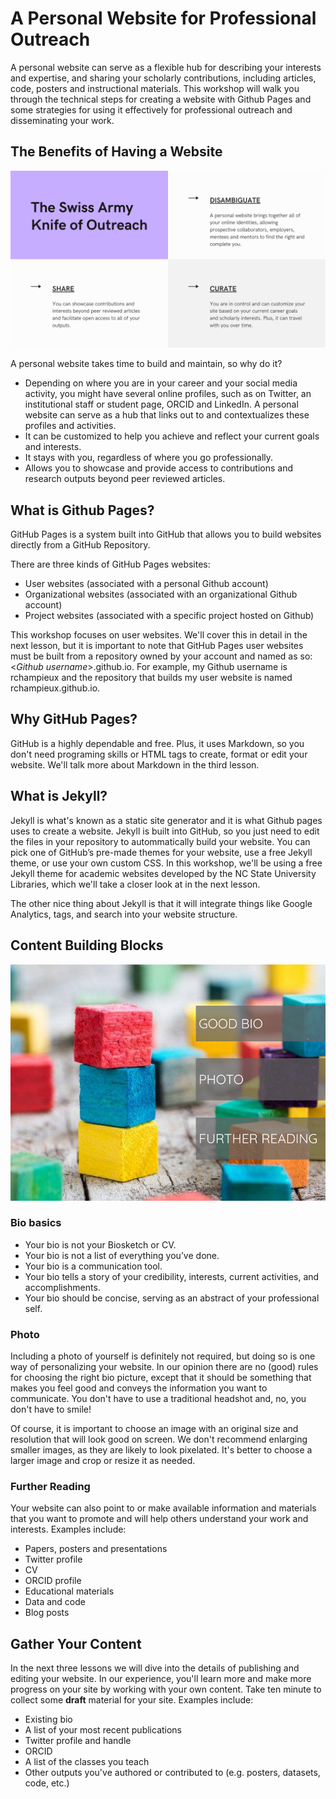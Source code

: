 # A Personal Website for Professional Outreach

A personal website can serve as a flexible hub for describing your interests and expertise, and sharing your scholarly contributions, including articles, code, posters and instructional materials.  This workshop will walk you through the technical steps for creating a website with Github Pages and some strategies for using it effectively for professional outreach and disseminating your work.

## The Benefits of Having a Website

![Disambiguate, Share and Curate](../images/website_benefits.png)

A personal website takes time to build and maintain, so why do it?

- Depending on where you are in your career and your social media activity, you might have several online profiles, such as on Twitter, an institutional staff or student page, ORCID and LinkedIn.  A personal website can serve as a hub that links out to and contextualizes these profiles and activities.
- It can be customized to help you achieve and reflect your current goals and interests.  
- It stays with you, regardless of where you go professionally.
- Allows you to showcase and provide access to contributions and research outputs beyond peer reviewed articles.

## What is Github Pages?

GitHub Pages is a system built into GitHub that allows you to build websites directly from a GitHub Repository.

There are three kinds of GitHub Pages websites:

- User websites (associated with a personal Github account)
- Organizational websites (associated with an organizational Github account)
- Project websites (associated with a specific project hosted on Github)

This workshop focuses on user websites.  We'll cover this in detail in the next lesson, but it is important to note that GitHub Pages user websites must be built from a repository owned by your account and named as so:  <*Github username*>.github.io.  For example, my Github username is rchampieux and the repository that builds my user website is named rchampieux.github.io.

## Why GitHub Pages?

GitHub is a highly dependable and free.  Plus, it uses Markdown, so you don't need programing skills or HTML tags to create, format or edit your website.  We'll talk more about Markdown in the third lesson.  

## What is Jekyll?

Jekyll is what's known as a static site generator and it is what Github pages uses to create a website.  Jekyll is built into GitHub, so you just need to edit the files in your repository to autommatically build your website.  You can pick one of GitHub’s pre-made themes for your website, use a free Jekyll theme, or use your own custom CSS.  In this workshop, we'll be using a free Jekyll theme for academic websites developed by the NC State University Libraries, which we'll take a closer look at in the next lesson.

The other nice thing about Jekyll is that it will integrate things like Google Analytics, tags, and search into your website structure.

## Content Building Blocks

![Building Blocks](../images/content.png)

### Bio basics

- Your bio is not your Biosketch or CV.
- Your bio is not a list of everything you’ve done.
- Your bio is a communication tool.
- Your bio tells a story of your credibility, interests, current activities, and accomplishments.
- Your bio should be concise, serving as an abstract of your professional self.

### Photo

Including a photo of yourself is definitely not required, but doing so is one way of personalizing your website.  In our opinion there are no (good) rules for choosing the right bio picture, except that it should be something that makes you feel good and conveys the information you want to communicate. You don't have to use a traditional headshot and, no, you don't have to smile!

Of course, it is important to choose an image with an original size and resolution that will look good on screen.  We don't recommend enlarging smaller images, as they are likely to look pixelated.  It's better to choose a larger image and crop or resize it as needed.

### Further Reading

Your website can also point to or make available information and materials that you want to promote and will help others understand your work and interests.  Examples include:

- Papers, posters and presentations
- Twitter profile
- CV
- ORCID profile
- Educational materials
- Data and code
- Blog posts

## Gather Your Content

In the next three lessons we will dive into the details of publishing and editing your website.  In our experience, you'll learn more and make more progress on your site by working with your own content.  Take ten minute to collect some **draft** material for your site.  Examples include:

- Existing bio
- A list of your most recent publications
- Twitter profile and handle
- ORCID
- A list of the classes you teach
- Other outputs you've authored or contributed to (e.g. posters, datasets, code, etc.)

